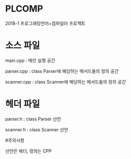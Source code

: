 # PLCOMP
2018-1 프로그래밍언어+컴파일러 프로젝트

# 소스 파일

main.cpp : 메인 실행 공간

parser.cpp : class Parser에 해당하는 메서드들의 정의 공간

scanner.cpp : class Scanner에 해당하는 메서드들의 정의 공간

# 헤더 파일

parser.h : class Parser 선언

scanner.h : class Scanner 선언

#주의사항

선언은 헤더, 정의는 CPP
